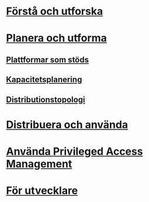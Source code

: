 # [Förstå och utforska](/microsoft-identity-manager/understand-explore/microsoft-identity-manager-2016)
# [Planera och utforma](/microsoft-identity-manager/plan-design/microsoft-identity-manager-2016-supported-platforms)
## [Plattformar som stöds](microsoft-identity-manager-2016-supported-platforms.md)
## [Kapacitetsplanering](capacity-planning-guide.md)
## [Distributionstopologi](topology-considerations.md)
# [Distribuera och använda](/microsoft-identity-manager/deploy-use/microsoft-identity-manager-deploy)
# [Använda Privileged Access Management](/microsoft-identity-manager/pam/privileged-identity-management-for-active-directory-domain-services)
# [För utvecklare](/microsoft-identity-manager/reference/microsoft-identity-manager-2016-developer-reference)


<!--HONumber=Jun16_HO3-->


